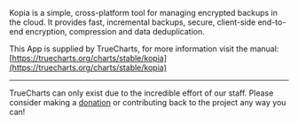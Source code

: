 Kopia is a simple, cross-platform tool for managing encrypted backups in the cloud. It provides fast, incremental backups, secure, client-side end-to-end encryption, compression and data deduplication.

This App is supplied by TrueCharts, for more information visit the manual: [https://truecharts.org/charts/stable/kopia](https://truecharts.org/charts/stable/kopia)

---

TrueCharts can only exist due to the incredible effort of our staff.
Please consider making a [donation](https://truecharts.org/sponsor) or contributing back to the project any way you can!
